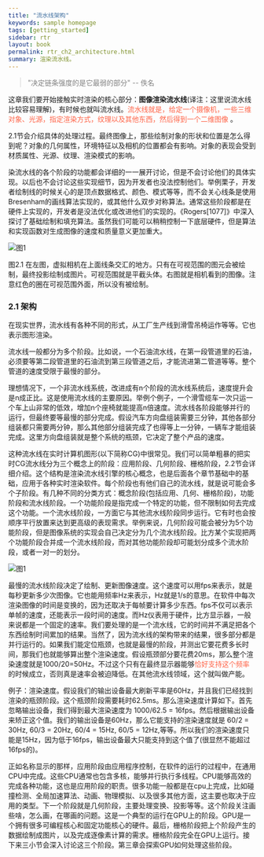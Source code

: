 ```yaml
---
title: "流水线架构"
keywords: sample homepage
tags: [getting_started]
sidebar: rtr
layout: book
permalink: rtr_ch2_architecture.html
summary: 渲染流水线。
---
```



 > <font color="gray">"决定链条强度的是它最弱的部分"        -- 佚名</font>



这章我们要开始接触实时渲染的核心部分：**图像渲染流水线**(译注：这里说流水线比较容易理解)，有时候也就叫流水线。<font color=tomato>流水线就是，给定一个摄像机，一些三维对象、光源，指定渲染方式，纹理以及其他东西，然后得到一个二维图像</font> 。

2.1节会介绍具体的处理过程。最终图像上，那些绘制对象的形状和位置是怎么得到呢？对象的几何属性，环境特征以及相机的位置都会有影响。对象的表现会受到材质属性、光源、纹理、渲染模式的影响。

染流水线的各个阶段的功能都会详细的一一展开讨论，但是不会讨论他们的具体实现。以后也不会讨论这些实现细节，因为开发者也没法控制他们。举例栗子，开发者绘制线的时候关心的是顶点数据格式、颜色、模式等等，而不会关心线条是使用 Bresenham的画线算法实现的，或其他什么双步对称算法。通常这些阶段都是在硬件上实现的，开发者是没法优化或改进他们的实现的。《Rogers[1077]》中深入探讨了基础绘制和填充算法。虽然我们可能可以稍稍控制一下底层硬件，但是算法和实现函数对生成图像的速度和质量意义更加重大。

![图1](/images/RTR3.02.01.png)

图2.1 在左图，虚拟相机在上面线条交汇的地方。只有在可视范围的图元会被绘制，最终投影绘制成图片。可视范围就是平截头体。右图就是相机看到的图像。注意红色的圈在可视范围外面，所以没有被绘制。

### 2.1 架构

在现实世界，流水线有各种不同的形式，从工厂生产线到滑雪吊椅运作等等。它也表示图形渲染。

流水线一般都分为多个阶段。比如说，一个石油流水线，在第一段管道里的石油，必须要等第二段管道里的石油流到第三段管道之后，才能流进第二管道等等。整个管道的速度受限于最慢的部分。

理想情况下，一个非流水线系统，改进成有n个阶段的流水线系统后，速度提升会是n成正比。这是使用流水线的主要原因。举例个例子，一个滑雪缆车一次只运一个车上山非常的低效，增加n个座椅就能提高n倍速度。流水线各阶段能够并行的运行，但最终要等最慢的部分完成。假设汽车方向盘组装需要三分钟，其他各部分组装都只需要两分钟，那么其他部分组装完成了也得等上一分钟，一辆车才能组装完成。这里方向盘组装就是整个系统的瓶颈，它决定了整个产品的速度。

这种流水线在实时计算机图形(以下简称CG)中很常见。我们可以简单粗暴的把实时CG流水线分为三个概念上的阶段：应用阶段、几何阶段、栅格阶段，2.2节会详细介绍。这个结构是渲染流水线引擎的核心概念，也是后面各个章节基础中的基础，应用于各种实时渲染软件。每个阶段也有他们自己的流水线，就是说可能会多个子阶段。有几种不同的分类方式：概念阶段(包括应用、几何、栅格阶段)，功能阶段和流水线阶段。一个功能阶段是指完成一个特定的功能，但不限制如何去完成这个功能。一个流水线阶段，一方面它与其他流水线阶段同步运行。它有时也会按顺序平行放置来达到更高级的表现需求。举例来说，几何阶段可能会被分为5个功能阶段，但是图像系统的实现会自己决定分为几个流水线阶段。比方某个实现把两个功能阶段合并成一个流水线阶段，而对其他功能阶段却可能划分成多个流水阶段，或者一对一的划分。

![图1](/images/RTR3.02.02.png)

最慢的流水线阶段决定了绘制、更新图像速度。这个速度可以用fps来表示，就是每秒更新多少次图像。它也能用频率Hz来表示，Hz就是1/s的意思。在软件中每次渲染图像的时间是变换的，因为还取决于每帧要计算多少东西。fps不仅可以表示单帧的速度，还能表示一段时间的速度。而Hz仪表用于硬件，比方显示器，一般来说都是一个固定的速率。我们要处理的是一个流水线，它的时间并不满足把各个东西绘制时间累加的结果。当然了，因为流水线的架构带来的结果，很多部分都是并行运行的。如果我们能定位瓶颈，也就是最慢的阶段，并测出它要花费多长时间，那我们也就能够算出整个渲染速度。假设瓶颈部分要花费20ms，那么整个渲染速度就是1000/20=50Hz。不过这个只有在最终显示器能够<font color="tomato">恰好支持这个频率</font>的时候成立，否则真是速率会被迫降低。在其他流水线领域，这个就叫做产能。

例子：渲染速度。假设我们的输出设备最大刷新平率是60Hz，并且我们已经找到渲染的瓶颈阶段。这个瓶颈阶段需要耗时62.5ms。那么渲染速度计算如下。首先忽略输出设备，我们得到最大渲染速度为 1000/62.5 = 16fps。然后根据输出设备来矫正这个值。我们的输出设备是60Hz，那么它能支持的渲染速度就是 60/2 = 30Hz, 60/3 = 20Hz, 60/4 = 15Hz, 60/5 = 12Hz,等等。所以我们的渲染速度只能是15Hz，因为低于16fps，输出设备最大只能支持到这个值了(很显然不能超过16fps的)。

正如名称显示的那样，应用阶段由应用程序控制，在软件的运行的过程中，在通用CPU中完成。这些CPU通常也包含多核，能够并行执行多线程。CPU能够高效的完成各种功能，这也是应用阶段的职责。很多功能一般都是在cpu上完成，比如碰撞检测、全局加速算法、动画、物理模拟、以及很多其他方面，这主要也取决于应用的类型。下一个阶段就是几何阶段，主要处理变换、投影等等。这个阶段关注画些啥，怎么画，在哪画的问题。这是一个典型的运行在GPU上的阶段。GPU是一个拥有很多可编程核心和固定功能核心的硬件。最后，栅格阶段把上个阶段产生的数据绘制成图片，以及完成逐像素计算的需求。栅格阶段完全在GPU上运行。接下来三小节会深入讨论这三个阶段。第三章会探索GPU如何处理这些阶段。







